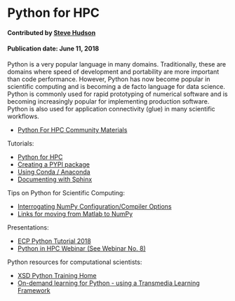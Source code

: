 # Python for HPC

#### Contributed by [Steve Hudson](https://github.com/shuds13)

#### Publication date: June 11, 2018

Python is a very popular language in many domains. Traditionally, these are domains where speed of development and portability are more important than code performance. However, Python has now become popular in scientific computing and is becoming a de facto language for data science. Python is commonly used for rapid prototyping of numerical software and is becoming increasingly popular for implementing production software. Python is also used for application connectivity (glue) in many scientific workflows.

 - [Python For HPC Community Materials](https://betterscientificsoftware.github.io/python-for-hpc/)
 
Tutorials:
 - [Python for HPC](https://betterscientificsoftware.github.io/python-for-hpc/tutorials/python.whatis.html)
 - [Creating a PYPI package](https://betterscientificsoftware.github.io/python-for-hpc/tutorials/python.pypi-packaging.html)
 - [Using Conda / Anaconda](https://betterscientificsoftware.github.io/python-for-hpc/tutorials/python.conda.html)
 - [Documenting with Sphinx](https://betterscientificsoftware.github.io/python-for-hpc/tutorials/python.doc-sphinx.html)

Tips on Python for Scientific Computing:
 - [Interrogating NumPy Configuration/Compiler Options](https://betterscientificsoftware.github.io/python-for-hpc/tutorials/interrogating_numpy.html)
 - [Links for moving from Matlab to NumPy](https://betterscientificsoftware.github.io/python-for-hpc/tutorials/matlab-numpy-conversion.html)

Presentations:
 - [ECP Python Tutorial 2018](https://github.com/wscullin/ecp_python_tutorial/blob/master/slides/ECP_Python_Tutorial_2018.pdf)
 - [Python in HPC Webinar (See Webinar No. 8)](https://ideas-productivity.org/events/hpc-best-practices-webinars/) 
 
Python resources for computational scientists:
 - [XSD Python Training Home](https://confluence.aps.anl.gov/display/XSDPT/XSD+Python+Training+Home)
 - [On-demand learning for Python - using a Transmedia Learning Framework](https://bssw.io/resources/transmedia-learning-frameworks-tlf)

<!---
Publish: yes
Categories: Development
Topics: Software engineering
Level: 2
Prerequisites: none
Aggregate: none
--->
